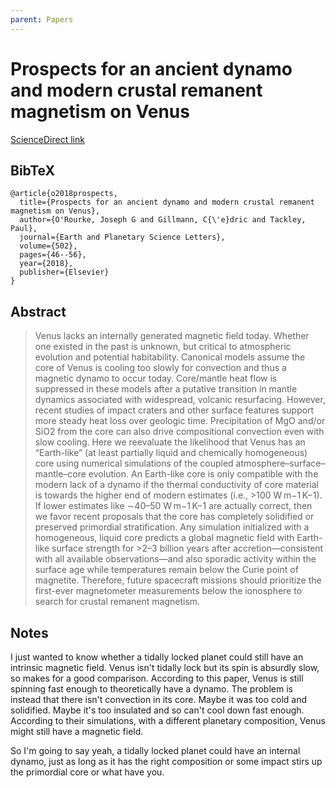 ```yaml
---
parent: Papers
---
```


# Prospects for an ancient dynamo and modern crustal remanent magnetism on Venus

[ScienceDirect link](https://www.sciencedirect.com/science/article/abs/pii/S0012821X18305211)

## BibTeX
```
@article{o2018prospects,
  title={Prospects for an ancient dynamo and modern crustal remanent magnetism on Venus},
  author={O'Rourke, Joseph G and Gillmann, C{\'e}dric and Tackley, Paul},
  journal={Earth and Planetary Science Letters},
  volume={502},
  pages={46--56},
  year={2018},
  publisher={Elsevier}
}
```

## Abstract

> Venus lacks an internally generated magnetic field today. Whether one existed in the past is unknown, but critical to atmospheric evolution and potential habitability. Canonical models assume the core of Venus is cooling too slowly for convection and thus a magnetic dynamo to occur today. Core/mantle heat flow is suppressed in these models after a putative transition in mantle dynamics associated with widespread, volcanic resurfacing. However, recent studies of impact craters and other surface features support more steady heat loss over geologic time. Precipitation of MgO and/or SiO2 from the core can also drive compositional convection even with slow cooling. Here we reevaluate the likelihood that Venus has an “Earth-like” (at least partially liquid and chemically homogeneous) core using numerical simulations of the coupled atmosphere–surface–mantle–core evolution. An Earth-like core is only compatible with the modern lack of a dynamo if the thermal conductivity of core material is towards the higher end of modern estimates (i.e., >100 W m−1 K−1). If lower estimates like ∼40–50 W m−1 K−1 are actually correct, then we favor recent proposals that the core has completely solidified or preserved primordial stratification. Any simulation initialized with a homogeneous, liquid core predicts a global magnetic field with Earth-like surface strength for >2–3 billion years after accretion—consistent with all available observations—and also sporadic activity within the surface age while temperatures remain below the Curie point of magnetite. Therefore, future spacecraft missions should prioritize the first-ever magnetometer measurements below the ionosphere to search for crustal remanent magnetism.

## Notes

I just wanted to know whether a tidally locked planet could still have an intrinsic magnetic field. 
Venus isn't tidally lock but its spin is absurdly slow, so makes for a good comparison. 
According to this paper, Venus is still spinning fast enough to theoretically have a dynamo.
The problem is instead that there isn't convection in its core.
Maybe it was too cold and solidified. Maybe it's too insulated and so can't cool down fast enough.
According to their simulations, with a different planetary composition, Venus might still have a magnetic field.

So I'm going to say yeah, a tidally locked planet could have an internal dynamo, just as long as it has the right composition or some impact stirs up the primordial core or what have you.


